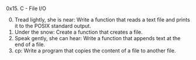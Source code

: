 0x15. C - File I/O

0. Tread lightly, she is near: Write a function that reads a text file and prints it to the POSIX standard output.
1. Under the snow: Create a function that creates a file.
2. Speak gently, she can hear: Write a function that appends text at the end of a file.
3. cp: Write a program that copies the content of a file to another file.
